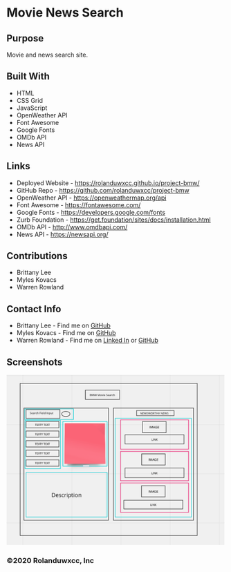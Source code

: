 # Movie News Search

## Purpose
Movie and news search site.

## Built With
* HTML
* CSS Grid
* JavaScript
* OpenWeather API
* Font Awesome
* Google Fonts
* OMDb API
* News API

## Links
* Deployed Website - https://rolanduwxcc.github.io/project-bmw/
* GitHub Repo - https://github.com/rolanduwxcc/project-bmw
* OpenWeather API - https://openweathermap.org/api
* Font Awesome - https://fontawesome.com/
* Google Fonts - https://developers.google.com/fonts
* Zurb Foundation - https://get.foundation/sites/docs/installation.html
* OMDb API - http://www.omdbapi.com/
* News API - https://newsapi.org/

## Contributions
* Brittany Lee
* Myles Kovacs
* Warren Rowland

## Contact Info
* Brittany Lee - Find me on [GitHub](https://github.com/blee2013)
* Myles Kovacs - Find me on [GitHub](https://github.com/MylesKovacs)
* Warren Rowland - Find me on [Linked In](https://www.linkedin.com/in/linkedinrowland/) or [GitHub](https://github.com/rolanduwxcc)

## Screenshots
![bmw-project](assets/images/project-outline.png)

### ©️2020 Rolanduwxcc, Inc 
